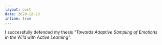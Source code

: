 ```yaml
---
layout: post
date: 2020-12-23
inline: true
---
```


I successfully defended my thesis *"Towards Adaptive Sampling of Emotions in the Wild with Active Learning"*.
